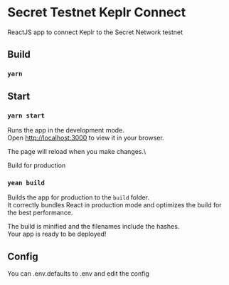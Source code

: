 # Secret Testnet Keplr Connect

ReactJS app to connect Keplr to the Secret Network testnet

## Build

### `yarn`

## Start
### `yarn start`

Runs the app in the development mode.\
Open [http://localhost:3000](http://localhost:3000) to view it in your browser.

The page will reload when you make changes.\

Build for production
### `yean build`

Builds the app for production to the `build` folder.\
It correctly bundles React in production mode and optimizes the build for the best performance.

The build is minified and the filenames include the hashes.\
Your app is ready to be deployed!

## Config

You can .env.defaults to .env and edit the config
